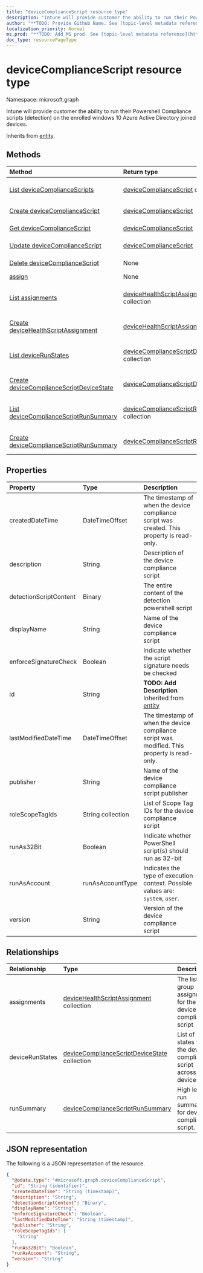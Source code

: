 ```yaml
---
title: "deviceComplianceScript resource type"
description: "Intune will provide customer the ability to run their Powershell Compliance scripts (detection) on the enrolled windows 10 Azure Active Directory joined devices."
author: "**TODO: Provide Github Name. See [topic-level metadata reference](https://msgo.azurewebsites.net/add/document/guidelines/metadata.html#topic-level-metadata)**"
localization_priority: Normal
ms.prod: "**TODO: Add MS prod. See [topic-level metadata reference](https://msgo.azurewebsites.net/add/document/guidelines/metadata.html#topic-level-metadata)**"
doc_type: resourcePageType
---
```


# deviceComplianceScript resource type

Namespace: microsoft.graph



Intune will provide customer the ability to run their Powershell Compliance scripts (detection) on the enrolled windows 10 Azure Active Directory joined devices.


Inherits from [entity](../resources/entity.md).

## Methods
|Method|Return type|Description|
|:---|:---|:---|
|[List deviceComplianceScripts](../api/devicecompliancescript-list.md)|[deviceComplianceScript](../resources/devicecompliancescript.md) collection|Get a list of the [deviceComplianceScript](../resources/devicecompliancescript.md) objects and their properties.|
|[Create deviceComplianceScript](../api/devicecompliancescript-create.md)|[deviceComplianceScript](../resources/devicecompliancescript.md)|Create a new [deviceComplianceScript](../resources/devicecompliancescript.md) object.|
|[Get deviceComplianceScript](../api/devicecompliancescript-get.md)|[deviceComplianceScript](../resources/devicecompliancescript.md)|Read the properties and relationships of a [deviceComplianceScript](../resources/devicecompliancescript.md) object.|
|[Update deviceComplianceScript](../api/devicecompliancescript-update.md)|[deviceComplianceScript](../resources/devicecompliancescript.md)|Update the properties of a [deviceComplianceScript](../resources/devicecompliancescript.md) object.|
|[Delete deviceComplianceScript](../api/devicecompliancescript-delete.md)|None|Deletes a [deviceComplianceScript](../resources/devicecompliancescript.md) object.|
|[assign](../api/devicecompliancescript-assign.md)|None|**TODO: Add Description**|
|[List assignments](../api/devicecompliancescript-list-assignments.md)|[deviceHealthScriptAssignment](../resources/devicehealthscriptassignment.md) collection|Get the deviceHealthScriptAssignment resources from the assignments navigation property.|
|[Create deviceHealthScriptAssignment](../api/devicecompliancescript-post-assignments.md)|[deviceHealthScriptAssignment](../resources/devicehealthscriptassignment.md)|Create a new deviceHealthScriptAssignment object.|
|[List deviceRunStates](../api/devicecompliancescript-list-devicerunstates.md)|[deviceComplianceScriptDeviceState](../resources/devicecompliancescriptdevicestate.md) collection|Get the deviceComplianceScriptDeviceState resources from the deviceRunStates navigation property.|
|[Create deviceComplianceScriptDeviceState](../api/devicecompliancescript-post-devicerunstates.md)|[deviceComplianceScriptDeviceState](../resources/devicecompliancescriptdevicestate.md)|Create a new deviceComplianceScriptDeviceState object.|
|[List deviceComplianceScriptRunSummary](../api/devicecompliancescript-list-runsummary.md)|[deviceComplianceScriptRunSummary](../resources/devicecompliancescriptrunsummary.md) collection|Get the deviceComplianceScriptRunSummary resources from the runSummary navigation property.|
|[Create deviceComplianceScriptRunSummary](../api/devicecompliancescript-post-runsummary.md)|[deviceComplianceScriptRunSummary](../resources/devicecompliancescriptrunsummary.md)|Create a new deviceComplianceScriptRunSummary object.|

## Properties
|Property|Type|Description|
|:---|:---|:---|
|createdDateTime|DateTimeOffset|The timestamp of when the device compliance script was created. This property is read-only.|
|description|String|Description of the device compliance script|
|detectionScriptContent|Binary|The entire content of the detection powershell script|
|displayName|String|Name of the device compliance script|
|enforceSignatureCheck|Boolean|Indicate whether the script signature needs be checked|
|id|String|**TODO: Add Description** Inherited from [entity](../resources/entity.md)|
|lastModifiedDateTime|DateTimeOffset|The timestamp of when the device compliance script was modified. This property is read-only.|
|publisher|String|Name of the device compliance script publisher|
|roleScopeTagIds|String collection|List of Scope Tag IDs for the device compliance script|
|runAs32Bit|Boolean|Indicate whether PowerShell script(s) should run as 32-bit|
|runAsAccount|runAsAccountType|Indicates the type of execution context. Possible values are: `system`, `user`.|
|version|String|Version of the device compliance script|

## Relationships
|Relationship|Type|Description|
|:---|:---|:---|
|assignments|[deviceHealthScriptAssignment](../resources/devicehealthscriptassignment.md) collection|The list of group assignments for the device compliance script|
|deviceRunStates|[deviceComplianceScriptDeviceState](../resources/devicecompliancescriptdevicestate.md) collection|List of run states for the device compliance script across all devices|
|runSummary|[deviceComplianceScriptRunSummary](../resources/devicecompliancescriptrunsummary.md)|High level run summary for device compliance script.|

## JSON representation
The following is a JSON representation of the resource.
<!-- {
  "blockType": "resource",
  "keyProperty": "id",
  "@odata.type": "microsoft.graph.deviceComplianceScript",
  "baseType": "microsoft.graph.entity",
  "openType": false
}
-->
``` json
{
  "@odata.type": "#microsoft.graph.deviceComplianceScript",
  "id": "String (identifier)",
  "createdDateTime": "String (timestamp)",
  "description": "String",
  "detectionScriptContent": "Binary",
  "displayName": "String",
  "enforceSignatureCheck": "Boolean",
  "lastModifiedDateTime": "String (timestamp)",
  "publisher": "String",
  "roleScopeTagIds": [
    "String"
  ],
  "runAs32Bit": "Boolean",
  "runAsAccount": "String",
  "version": "String"
}
```

